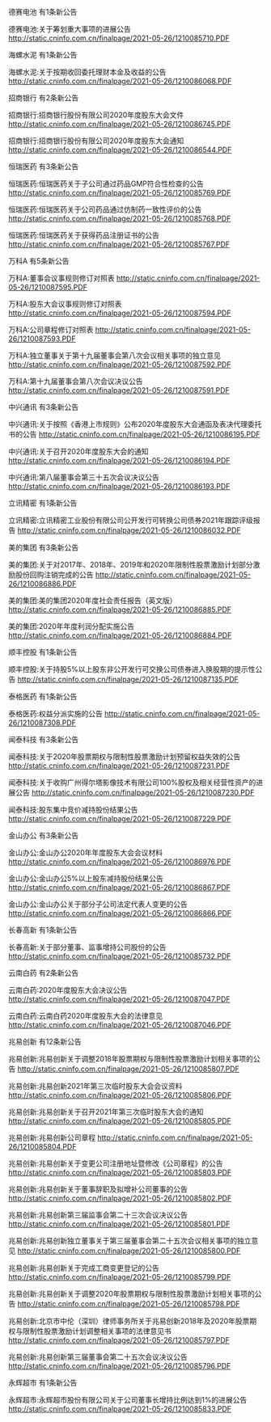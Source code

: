 德赛电池 有1条新公告 

德赛电池:关于筹划重大事项的进展公告 http://static.cninfo.com.cn/finalpage/2021-05-26/1210085710.PDF 

海螺水泥 有1条新公告 

海螺水泥:关于按期收回委托理财本金及收益的公告 http://static.cninfo.com.cn/finalpage/2021-05-26/1210086068.PDF 

招商银行 有2条新公告 

招商银行:招商银行股份有限公司2020年度股东大会文件 http://static.cninfo.com.cn/finalpage/2021-05-26/1210086745.PDF 

招商银行:招商银行股份有限公司2020年度股东大会通知 http://static.cninfo.com.cn/finalpage/2021-05-26/1210086544.PDF 

恒瑞医药 有3条新公告 

恒瑞医药:恒瑞医药关于子公司通过药品GMP符合性检查的公告 http://static.cninfo.com.cn/finalpage/2021-05-26/1210085769.PDF 

恒瑞医药:恒瑞医药关于公司药品通过仿制药一致性评价的公告 http://static.cninfo.com.cn/finalpage/2021-05-26/1210085768.PDF 

恒瑞医药:恒瑞医药关于获得药品注册证书的公告 http://static.cninfo.com.cn/finalpage/2021-05-26/1210085767.PDF 

万科A 有5条新公告 

万科A:董事会议事规则修订对照表 http://static.cninfo.com.cn/finalpage/2021-05-26/1210087595.PDF 

万科A:股东大会议事规则修订对照表 http://static.cninfo.com.cn/finalpage/2021-05-26/1210087594.PDF 

万科A:公司章程修订对照表 http://static.cninfo.com.cn/finalpage/2021-05-26/1210087593.PDF 

万科A:独立董事关于第十九届董事会第八次会议相关事项的独立意见 http://static.cninfo.com.cn/finalpage/2021-05-26/1210087592.PDF 

万科A:第十九届董事会第八次会议决议公告 http://static.cninfo.com.cn/finalpage/2021-05-26/1210087591.PDF 

中兴通讯 有3条新公告 

中兴通讯:关于按照《香港上市规则》公布2020年度股东大会通函及表决代理委托书的公告 http://static.cninfo.com.cn/finalpage/2021-05-26/1210086195.PDF 

中兴通讯:关于召开2020年度股东大会的通知 http://static.cninfo.com.cn/finalpage/2021-05-26/1210086194.PDF 

中兴通讯:第八届董事会第三十五次会议决议公告 http://static.cninfo.com.cn/finalpage/2021-05-26/1210086193.PDF 

立讯精密 有1条新公告 

立讯精密:立讯精密工业股份有限公司公开发行可转换公司债券2021年跟踪评级报告 http://static.cninfo.com.cn/finalpage/2021-05-26/1210086032.PDF 

美的集团 有3条新公告 

美的集团:关于对2017年、2018年、2019年和2020年限制性股票激励计划部分激励股份回购注销完成的公告 http://static.cninfo.com.cn/finalpage/2021-05-26/1210086886.PDF 

美的集团:美的集团2020年度社会责任报告（英文版） http://static.cninfo.com.cn/finalpage/2021-05-26/1210086885.PDF 

美的集团:2020年年度利润分配实施公告 http://static.cninfo.com.cn/finalpage/2021-05-26/1210086884.PDF 

顺丰控股 有1条新公告 

顺丰控股:关于持股5%以上股东非公开发行可交换公司债券进入换股期的提示性公告 http://static.cninfo.com.cn/finalpage/2021-05-26/1210087135.PDF 

泰格医药 有1条新公告 

泰格医药:权益分派实施的公告 http://static.cninfo.com.cn/finalpage/2021-05-26/1210087308.PDF 

闻泰科技 有3条新公告 

闻泰科技:关于2020年股票期权与限制性股票激励计划预留权益失效的公告 http://static.cninfo.com.cn/finalpage/2021-05-26/1210087231.PDF 

闻泰科技:关于收购广州得尔塔影像技术有限公司100%股权及相关经营性资产的进展公告 http://static.cninfo.com.cn/finalpage/2021-05-26/1210087230.PDF 

闻泰科技:股东集中竞价减持股份结果公告 http://static.cninfo.com.cn/finalpage/2021-05-26/1210087229.PDF 

金山办公 有3条新公告 

金山办公:金山办公2020年年度股东大会会议材料 http://static.cninfo.com.cn/finalpage/2021-05-26/1210086976.PDF 

金山办公:金山办公5%以上股东减持股份结果公告 http://static.cninfo.com.cn/finalpage/2021-05-26/1210086867.PDF 

金山办公:金山办公关于部分子公司法定代表人变更的公告 http://static.cninfo.com.cn/finalpage/2021-05-26/1210086866.PDF 

长春高新 有1条新公告 

长春高新:关于部分董事、监事增持公司股份的公告 http://static.cninfo.com.cn/finalpage/2021-05-26/1210085732.PDF 

云南白药 有2条新公告 

云南白药:2020年度股东大会决议公告 http://static.cninfo.com.cn/finalpage/2021-05-26/1210087047.PDF 

云南白药:云南白药2020年度股东大会的法律意见 http://static.cninfo.com.cn/finalpage/2021-05-26/1210087046.PDF 

兆易创新 有12条新公告 

兆易创新:兆易创新关于调整2018年股票期权与限制性股票激励计划相关事项的公告 http://static.cninfo.com.cn/finalpage/2021-05-26/1210085807.PDF 

兆易创新:兆易创新2021年第三次临时股东大会会议资料 http://static.cninfo.com.cn/finalpage/2021-05-26/1210085806.PDF 

兆易创新:兆易创新关于召开2021年第三次临时股东大会的通知 http://static.cninfo.com.cn/finalpage/2021-05-26/1210085805.PDF 

兆易创新:兆易创新公司章程 http://static.cninfo.com.cn/finalpage/2021-05-26/1210085804.PDF 

兆易创新:兆易创新关于变更公司注册地址暨修改《公司章程》的公告 http://static.cninfo.com.cn/finalpage/2021-05-26/1210085803.PDF 

兆易创新:兆易创新关于董事辞职及拟增补公司董事的公告 http://static.cninfo.com.cn/finalpage/2021-05-26/1210085802.PDF 

兆易创新:兆易创新第三届监事会第二十三次会议决议公告 http://static.cninfo.com.cn/finalpage/2021-05-26/1210085801.PDF 

兆易创新:兆易创新独立董事关于第三届董事会第二十五次会议相关事项的独立意见 http://static.cninfo.com.cn/finalpage/2021-05-26/1210085800.PDF 

兆易创新:兆易创新关于完成工商变更登记的公告 http://static.cninfo.com.cn/finalpage/2021-05-26/1210085799.PDF 

兆易创新:兆易创新关于调整2020年股票期权与限制性股票激励计划相关事项的公告 http://static.cninfo.com.cn/finalpage/2021-05-26/1210085798.PDF 

兆易创新:北京市中伦（深圳）律师事务所关于兆易创新2018年及2020年股票期权与限制性股票激励计划调整相关事项的法律意见书 http://static.cninfo.com.cn/finalpage/2021-05-26/1210085797.PDF 

兆易创新:兆易创新第三届董事会第二十五次会议决议公告 http://static.cninfo.com.cn/finalpage/2021-05-26/1210085796.PDF 

永辉超市 有1条新公告 

永辉超市:永辉超市股份有限公司关于公司董事长增持比例达到1%的进展公告 http://static.cninfo.com.cn/finalpage/2021-05-26/1210085833.PDF 

